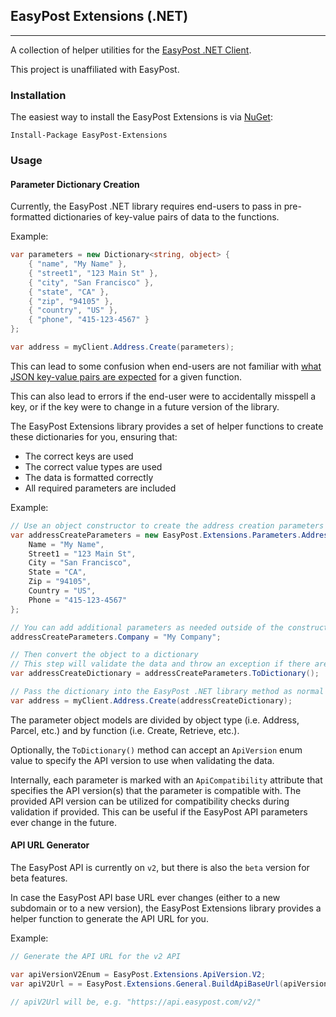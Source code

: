 ## EasyPost Extensions (.NET)

---

A collection of helper utilities for the [EasyPost .NET Client](https://github.com/EasyPost/easypost-csharp).

This project is unaffiliated with EasyPost.

### Installation

The easiest way to install the EasyPost Extensions is via [NuGet](https://www.nuget.org/packages/EasyPost.Extensions/):

    Install-Package EasyPost-Extensions

### Usage

#### Parameter Dictionary Creation

Currently, the EasyPost .NET library requires end-users to pass in pre-formatted dictionaries of key-value pairs of data to the functions.

Example:
```csharp
var parameters = new Dictionary<string, object> {
    { "name", "My Name" },
    { "street1", "123 Main St" },
    { "city", "San Francisco" },
    { "state", "CA" },
    { "zip", "94105" },
    { "country", "US" },
    { "phone", "415-123-4567" }
};

var address = myClient.Address.Create(parameters);
```

This can lead to some confusion when end-users are not familiar with [what JSON key-value pairs are expected](https://www.easypost.com/docs/api/csharp) for a given function.

This can also lead to errors if the end-user were to accidentally misspell a key, or if the key were to change in a future version of the library.

The EasyPost Extensions library provides a set of helper functions to create these dictionaries for you, ensuring that:
- The correct keys are used
- The correct value types are used
- The data is formatted correctly
- All required parameters are included

Example:
```csharp
// Use an object constructor to create the address creation parameters
var addressCreateParameters = new EasyPost.Extensions.Parameters.Address.Create {
    Name = "My Name",
    Street1 = "123 Main St",
    City = "San Francisco",
    State = "CA",
    Zip = "94105",
    Country = "US",
    Phone = "415-123-4567"
};

// You can add additional parameters as needed outside of the constructor
addressCreateParameters.Company = "My Company";

// Then convert the object to a dictionary
// This step will validate the data and throw an exception if there are any errors (i.e. missing required parameters)
var addressCreateDictionary = addressCreateParameters.ToDictionary();

// Pass the dictionary into the EasyPost .NET library method as normal
var address = myClient.Address.Create(addressCreateDictionary);
```

The parameter object models are divided by object type (i.e. Address, Parcel, etc.) and by function (i.e. Create, Retrieve, etc.).

Optionally, the `ToDictionary()` method can accept an `ApiVersion` enum value to specify the API version to use when validating the data.

Internally, each parameter is marked with an `ApiCompatibility` attribute that specifies the API version(s) that the parameter is compatible with. The provided API version can be utilized for compatibility checks during validation if provided. This can be useful if the EasyPost API parameters ever change in the future.

#### API URL Generator

The EasyPost API is currently on `v2`, but there is also the `beta` version for beta features.

In case the EasyPost API base URL ever changes (either to a new subdomain or to a new version), the EasyPost Extensions library provides a helper function to generate the API URL for you.

Example:
```csharp
// Generate the API URL for the v2 API

var apiVersionV2Enum = EasyPost.Extensions.ApiVersion.V2;
var apiV2Url = = EasyPost.Extensions.General.BuildApiBaseUrl(apiVersionV2Enum);

// apiV2Url will be, e.g. "https://api.easypost.com/v2/"
```